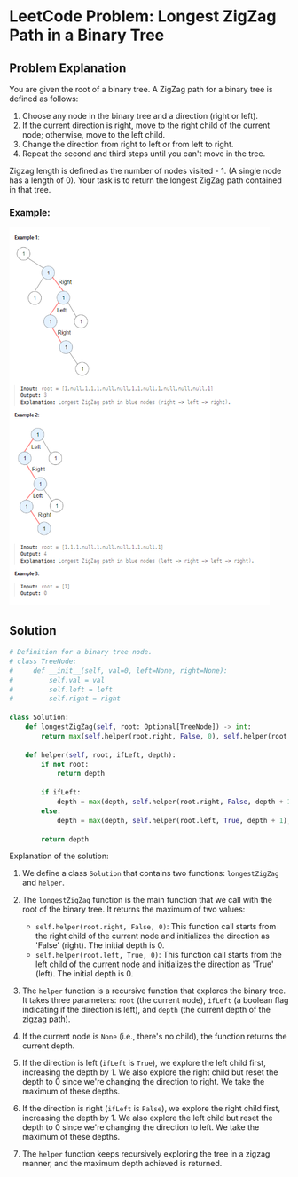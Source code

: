 # LeetCode Problem: Longest ZigZag Path in a Binary Tree

## Problem Explanation

You are given the root of a binary tree. A ZigZag path for a binary tree is defined as follows:

1. Choose any node in the binary tree and a direction (right or left).
2. If the current direction is right, move to the right child of the current node; otherwise, move to the left child.
3. Change the direction from right to left or from left to right.
4. Repeat the second and third steps until you can't move in the tree.

Zigzag length is defined as the number of nodes visited - 1. (A single node has a length of 0). Your task is to return the longest ZigZag path contained in that tree.

### Example:
![example](./img/example.png)

## Solution

```python
# Definition for a binary tree node.
# class TreeNode:
#     def __init__(self, val=0, left=None, right=None):
#         self.val = val
#         self.left = left
#         self.right = right

class Solution:
    def longestZigZag(self, root: Optional[TreeNode]) -> int:
        return max(self.helper(root.right, False, 0), self.helper(root.left, True, 0))
    
    def helper(self, root, ifLeft, depth):
        if not root:
            return depth
        
        if ifLeft:
            depth = max(depth, self.helper(root.right, False, depth + 1), self.helper(root.left, True, 0))
        else:
            depth = max(depth, self.helper(root.left, True, depth + 1), self.helper(root.right, False, 0))

        return depth
```

Explanation of the solution:

1. We define a class `Solution` that contains two functions: `longestZigZag` and `helper`.

2. The `longestZigZag` function is the main function that we call with the root of the binary tree. It returns the maximum of two values:
   - `self.helper(root.right, False, 0)`: This function call starts from the right child of the current node and initializes the direction as 'False' (right). The initial depth is 0.
   - `self.helper(root.left, True, 0)`: This function call starts from the left child of the current node and initializes the direction as 'True' (left). The initial depth is 0.

3. The `helper` function is a recursive function that explores the binary tree. It takes three parameters: `root` (the current node), `ifLeft` (a boolean flag indicating if the direction is left), and `depth` (the current depth of the zigzag path).

4. If the current node is `None` (i.e., there's no child), the function returns the current depth.

5. If the direction is left (`ifLeft` is `True`), we explore the left child first, increasing the depth by 1. We also explore the right child but reset the depth to 0 since we're changing the direction to right. We take the maximum of these depths.

6. If the direction is right (`ifLeft` is `False`), we explore the right child first, increasing the depth by 1. We also explore the left child but reset the depth to 0 since we're changing the direction to left. We take the maximum of these depths.

7. The `helper` function keeps recursively exploring the tree in a zigzag manner, and the maximum depth achieved is returned.
